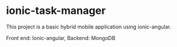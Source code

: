 # ionic-task-manager
This project is a basic hybrid mobile application using ionic-angular.

Front end: Ionic-angular,
Backend: MongoDB
